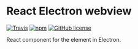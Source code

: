 React Electron webview
=============================

[![Travis](https://img.shields.io/travis/keokilee/react-electron-webview.svg)]()
[![npm](https://img.shields.io/npm/v/react-electron-webview.svg)]()
[![GitHub license](https://img.shields.io/github/license/keokilee/react-electron-webview.svg)]()

React component for the <webview> element in Electron.
